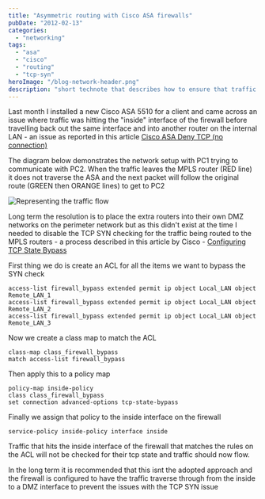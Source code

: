 ```yaml
---
title: "Asymmetric routing with Cisco ASA firewalls"
pubDate: "2012-02-13"
categories:
  - "networking"
tags:
  - "asa"
  - "cisco"
  - "routing"
  - "tcp-syn"
heroImage: "/blog-network-header.png"
description: "short technote that describes how to ensure that traffic routing across an ASA Series Cisco firewall is not routed asymetrically"
---
```


Last month I installed a new Cisco ASA 5510 for a client and came across an issue where traffic was hitting the "inside" interface of the firewall before travelling back out the same interface and into another router on the internal LAN - an issue as reported in this article [Cisco ASA Deny TCP (no connection)](http://blog.getcaffeinated.net/?p=10 "Cisco ASA Deny TCP (no connection)")

The diagram below demonstrates the network setup with PC1 trying to communicate with PC2. When the traffic leaves the MPLS router (RED line) it does not traverse the ASA and the next packet will follow the original route (GREEN then ORANGE lines) to get to PC2

![Representing the traffic flow](/images/Cisco_SYN.png "Cisco_SYN")

Long term the resolution is to place the extra routers into their own DMZ networks on the perimeter network but as this didn't exist at the time I needed to disable the TCP SYN checking for the traffic being routed to the MPLS routers - a process described in this article by Cisco - [Configuring TCP State Bypass](http://www.cisco.com/en/US/docs/security/asa/asa82/configuration/guide/conns_tcpstatebypass.html "Configuring TCP State Bypass")

First thing we do is create an ACL for all the items we want to bypass the SYN check

```
access-list firewall_bypass extended permit ip object Local_LAN object Remote_LAN_1
access-list firewall_bypass extended permit ip object Local_LAN object Remote_LAN_2
access-list firewall_bypass extended permit ip object Local_LAN object Remote_LAN_3
```

Now we create a class map to match the ACL

```
class-map class_firewall_bypass
match access-list firewall_bypass
```

Then apply this to a policy map

```
policy-map inside-policy
class class_firewall_bypass
set connection advanced-options tcp-state-bypass
```

Finally we assign that policy to the inside interface on the firewall

```
service-policy inside-policy interface inside
```

Traffic that hits the inside interface of the firewall that matches the rules on the ACL will not be checked for their tcp state and traffic should now flow.

In the long term it is recommended that this isnt the adopted approach and the firewall is configured to have the traffic traverse through from the inside to a DMZ interface to prevent the issues with the TCP SYN issue
